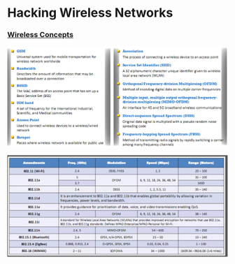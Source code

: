 # Hacking Wireless Networks

### <u>Wireless Concepts</u>
![Wireless Terms](/images/wireless_terms.png)

![Wireless IEEE](/images/wireless_ieee.png)
